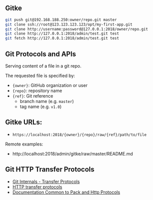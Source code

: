 Gitke
---

```bash
git push git@192.168.188.250:owner/repo.git master
git clone ssh://root@123.123.123.123/opt/my-first-app.git
git clone http://username:password@127.0.0.1:2018/owner/repo.git
git clone http://127.0.0.1:2018/admin/test.git test
git fetch http://127.0.0.1:2018/admin/test.git test
```

## Git Protocols and APIs

Serving content of a file in a git repo.

The requested file is specified by:

* `{owner}`: GitHub organization or user
* `{repo}`: repository name
* `{ref}`: Git reference
  * branch name (e.g. `master`)
  * tag name (e.g. `v1.0`)

## Gitke URLs:

* `https://localhost:2018/{owner}/{repo}/raw/{ref}/path/to/file`

Remote examples:

* http://localhost:2018/admin/gitke/raw/master/README.md

## Git HTTP Transfer Protocols

- [Git Internals - Transfer Protocols](https://git-scm.com/book/en/v2/Git-Internals-Transfer-Protocols)
- [HTTP transfer protocols](https://github.com/git/git/blob/master/Documentation/technical/http-protocol.txt)
- [Documentation Common to Pack and Http Protocols](https://github.com/git/git/blob/master/Documentation/technical/protocol-common.txt)

